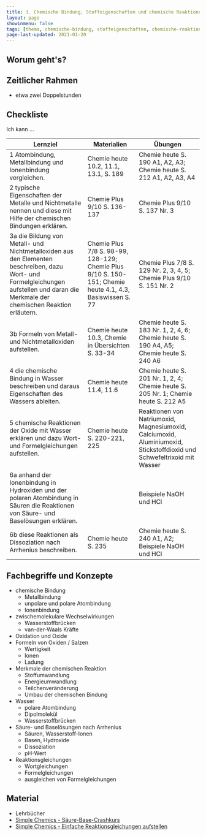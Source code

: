 ```yaml
---
title: 3. Chemische Bindung, Stoffeigenschaften und chemische Reaktionen
layout: page
showinmenu: false
tags: [thema, chemische-bindung, stoffeigenschaften, chemische-reaktion]
page-last-updated: 2021-01-20
---
```


## Worum geht's?

## Zeitlicher Rahmen

- etwa zwei Doppelstunden

## Checkliste

Ich kann ...

| Lernziel | Materialien | Übungen |
| ---      | ---         | ---     | 
| 1 Atombindung, Metallbindung und Ionenbindung vergleichen. | Chemie heute 10.2, 11.1, 13.1, S. 189 | Chemie heute S. 190 A1, A2, A3; Chemie heute S. 212 A1, A2, A3, A4 |
| 2 typische Eigenschaften der Metalle und Nichtmetalle nennen und diese mit Hilfe der chemischen Bindungen erklären. | Chemie Plus 9/10 S. 136-137 | Chemie Plus 9/10 S. 137 Nr. 3 |
| 3a die Bildung von Metall- und Nichtmetalloxiden aus den Elementen beschreiben, dazu Wort- und Formelgleichungen aufstellen und daran die Merkmale der chemischen Reaktion erläutern. | Chemie Plus 7/8 S. 98-99, 128-129; Chemie Plus 9/10 S. 150-151; Chemie heute 4.1, 4.3, Basiswissen S. 77 | Chemie Plus 7/8 S. 129 Nr. 2, 3, 4, 5; Chemie Plus 9/10 S. 151 Nr. 2 |
| 3b Formeln von Metall- und Nichtmetalloxiden aufstellen. | Chemie heute 10.3, Chemie in Übersichten S. 33-34 | Chemie heute S. 183 Nr. 1, 2, 4, 6; Chemie heute S. 190 A4, A5; Chemie heute S. 240 A6 |
| 4 die chemische Bindung in Wasser beschreiben und daraus Eigenschaften des Wassers ableiten. | Chemie heute 11.4, 11.6  | Chemie heute S. 201 Nr. 1, 2, 4; Chemie heute S. 205 Nr. 1; Chemie heute S. 212 A5 |
| 5 chemische Reaktionen der Oxide mit Wasser erklären und dazu Wort- und Formelgleichungen aufstellen. | Chemie heute S. 220-221, 225 |  Reaktionen von Natriumoxid, Magnesiumoxid, Calciumoxid, Aluminiumoxid, Stickstoffdioxid und Schwefeltrixoid mit Wasser |
| 6a anhand der Ionenbindung in Hydroxiden und der polaren Atombindung in Säuren die Reaktionen von Säure- und Baselösungen erklären. |  |  Beispiele NaOH und HCl |
| 6b diese Reaktionen als Dissoziation nach Arrhenius beschreiben. | Chemie heute S. 235 | Chemie heute S. 240 A1, A2; Beispiele NaOH und HCl |



## Fachbegriffe und Konzepte

- chemische Bindung
	- Metallbindung
	- unpolare und polare Atombindung
	- Ionenbindung	
- zwischemolekulare Wechselwirkungen
	- Wasserstoffbrücken
	- van-der-Waals Kräfte
- Oxidation und Oxide
- Formeln von Oxiden / Salzen
	- Wertigkeit
	- Ionen
	- Ladung
- Merkmale der chemischen Reaktion
	- Stoffumwandlung
	- Energieumwandlung
	- Teilchenveränderung
	- Umbau der chemischen Bindung
- Wasser
	- polare Atombindung
	- Dipolmolekül
	- Wasserstoffbrücken
- Säure- und Baselösungen nach Arrhenius
	- Säuren, Wasserstoff-Ionen
	- Basen, Hydroxide
	- Dissoziation
	- pH-Wert
- Reaktionsgleichungen
	- Wortgleichungen
	- Formelgleichungen
	- ausgleichen von Formelgleichungen

## Material

- Lehrbücher
- [Simple Chemics - Säure-Base-Crashkurs](https://www.youtube.com/watch?v=8FwB735ePV8)
- [Simple Chemics - Einfache Reaktionsgleichungen aufstellen](https://www.youtube.com/watch?v=weVa4QH6238)
